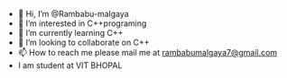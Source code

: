 - 👋 Hi, I’m @Rambabu-malgaya
- 👀 I’m interested in C++programing
- 🌱 I’m currently learning C++
- 💞️ I’m looking to collaborate on C++
- 📫 How to reach me  please mail me at rambabumalgaya7@gmail.com
-  I am student at VIT BHOPAL 

<!---
Rambabu-malgaya/Rambabu-malgaya is a ✨ special ✨ repository because its `README.md` (this file) appears on your GitHub profile.
You can click the Preview link to take a look at your changes.
--->
